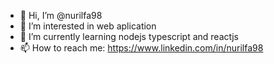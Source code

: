 - 👋 Hi, I’m @nurilfa98
- 👀 I’m interested in web aplication
- 🌱 I’m currently learning nodejs typescript and reactjs
- 📫 How to reach me: https://www.linkedin.com/in/nurilfa98

<!---
nurilfa98/nurilfa98 is a ✨ special ✨ repository because its `README.md` (this file) appears on your GitHub profile.
You can click the Preview link to take a look at your changes.
--->
